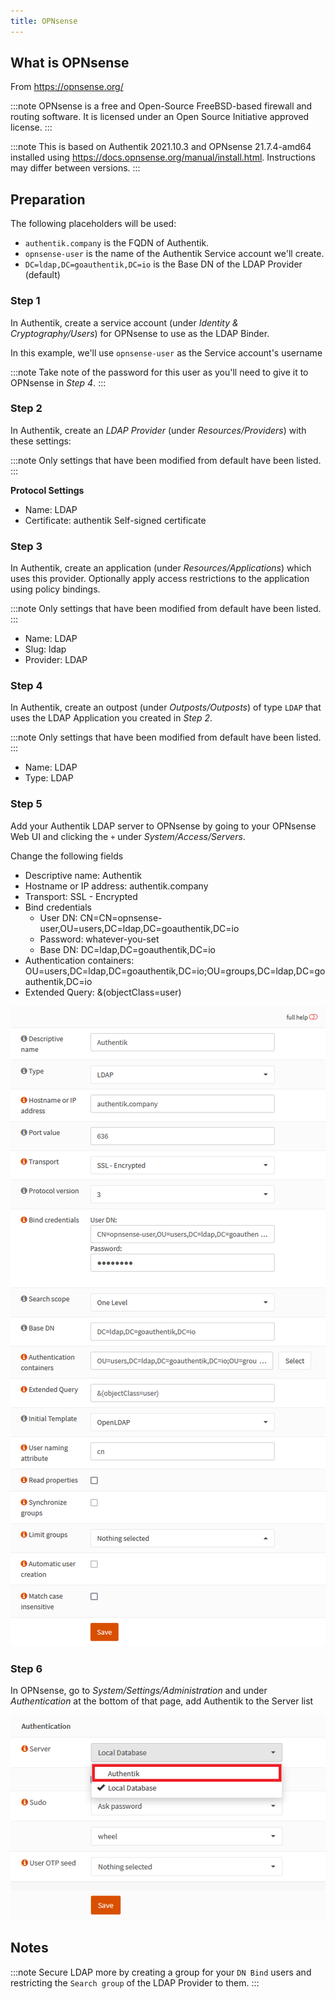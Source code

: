```yaml
---
title: OPNsense
---
```


## What is OPNsense

From https://opnsense.org/

:::note
OPNsense is a free and Open-Source FreeBSD-based firewall and routing software. It is licensed under an Open Source Initiative approved license.
:::

:::note
This is based on Authentik 2021.10.3 and OPNsense 21.7.4-amd64 installed using https://docs.opnsense.org/manual/install.html. Instructions may differ between versions.
:::

## Preparation

The following placeholders will be used:

- `authentik.company` is the FQDN of Authentik.
- `opnsense-user` is the name of the Authentik Service account we'll create.
- `DC=ldap,DC=goauthentik,DC=io` is the Base DN of the LDAP Provider (default)

### Step 1

In Authentik, create a service account (under _Identity & Cryptography/Users_) for OPNsense to use as the LDAP Binder.

In this example, we'll use `opnsense-user` as the Service account's username

:::note
Take note of the password for this user as you'll need to give it to OPNsense in _Step 4_.
:::

### Step 2

In Authentik, create an _LDAP Provider_ (under _Resources/Providers_) with these settings:

:::note
Only settings that have been modified from default have been listed.
:::

**Protocol Settings**
- Name: LDAP
- Certificate: authentik Self-signed certificate

### Step 3

In Authentik, create an application (under _Resources/Applications_) which uses this provider. Optionally apply access restrictions to the application using policy bindings.

:::note
Only settings that have been modified from default have been listed.
:::

- Name: LDAP
- Slug: ldap
- Provider: LDAP

### Step 4

In Authentik, create an outpost (under _Outposts/Outposts_) of type `LDAP` that uses the LDAP Application you created in _Step 2_.

:::note
Only settings that have been modified from default have been listed.
:::

- Name: LDAP
- Type: LDAP
### Step 5

Add your Authentik LDAP server to OPNsense by going to your OPNsense Web UI and clicking the `+` under _System/Access/Servers_.

Change the following fields

- Descriptive name: Authentik
- Hostname or IP address: authentik.company
- Transport: SSL - Encrypted
- Bind credentials
  - User DN: CN=CN=opnsense-user,OU=users,DC=ldap,DC=goauthentik,DC=io
  - Password: whatever-you-set
  - Base DN: DC=ldap,DC=goauthentik,DC=io
- Authentication containers: OU=users,DC=ldap,DC=goauthentik,DC=io;OU=groups,DC=ldap,DC=goauthentik,DC=io
- Extended Query: &(objectClass=user)

![](./opnsense1.png)
### Step 6

In OPNsense, go to _System/Settings/Administration_ and under _Authentication_ at the bottom of that page, add Authentik to the Server list

![](./opnsense2.png)

## Notes

:::note
Secure LDAP more by creating a group for your `DN Bind` users and restricting the `Search group` of the LDAP Provider to them.
:::
